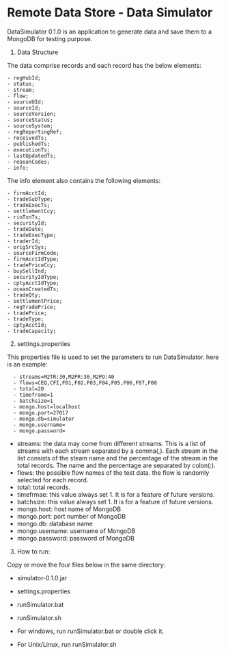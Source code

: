 # Remote Data Store - Data Simulator
DataSimulator 0.1.0 is an application to generate data and save them to a MongoDB for testing purpose. 

1. Data Structure

The data comprise records and each record has the below elements:

	- regHubId;
	- status;
	- stream;
	- flow;
	- sourceUId;
	- sourceId;
	- sourceVersion;
	- sourceStatus;
	- sourceSystem;
	- regReportingRef;
	- receivedTs;
	- publishedTs;
	- executionTs;
	- lastUpdatedTs;
	- reasonCodes;
	- info; 

The info element also contains the following elements:

	- firmAcctId;
	- tradeSubType;
	- tradeExecTs;
	- settlementCcy;
	- rioTxnTs;
	- securityId;
	- tradeDate;
	- tradeExecType;
	- traderId;
	- origSrcSys;
	- sourceFirmCode;
	- firmAcctIdType;
	- tradePriceCcy;
	- buySellInd; 
	- securityIdType;
	- cptyAcctIdType;
	- oceanCreatedTs;
	- tradeQty;
	- settlementPrice;
	- regTradePrice;
	- tradePrice;
	- tradeType;
	- cptyAcctId;
	- tradeCapacity;

2. settings.properties

This properties file is used to set the parameters to run DataSimulator. here is an example:

      - streams=M2TR:30,M2PR:30,M2PO:40
      - flows=CEQ,CFI,F01,F02,F03,F04,F05,F06,F07,F08
      - total=20
      - timeframe=1
      - batchsize=1
      - mongo.host=localhost
      - mongo.port=27017
      - mongo.db=simulator
      - mongo.username=
      - mongo.password=

   - streams: the data may come from different streams. This is a list of streams with each stream separated by a comma(,). Each stream in the list consists of the steam name and the percentage of the stream in the total records. The name and the percentage are separated by colon(:).
   - flows: the possible flow names of the test data. the flow is randomly selected for each record.
   - total: total records.
   - timefrmae: this value always set 1. It is for a feature of future versions.
   - batchsize: this value always set 1. It is for a feature of future versions.
   - mongo.host: host name of MongoDB
   - mongo.port: port number of MongoDB
   - mongo.db: database name
   - mongo.username: username of MongoDB
   - mongo.password: password of MongoDB


3. How to run:

Copy or move the four files below in the same directory:

   -  simulator-0.1.0.jar
   -  settings.properties
   -  runSimulator.bat
   -  runSimulator.sh

- For windows, run runSimulator.bat or double click it.

- For Unix/Linux, run runSimulator.sh
